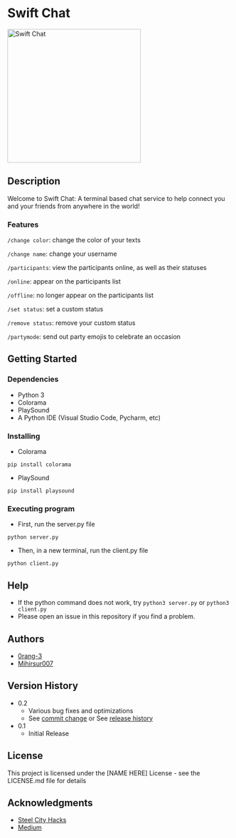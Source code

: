 # Swift Chat
<img src="https://i.imgur.com/Xljxlw6.png" alt="Swift Chat" width="300"/>


## Description

Welcome to Swift Chat: A terminal based chat service to help connect you and your friends from anywhere in the world!
### Features
`/change color`: change the color of your texts

`/change name`: change your username

`/participants`: view the participants online, as well as their statuses

`/online`: appear on the participants list

`/offline`: no longer appear on the participants list

`/set status`: set a custom status 

`/remove status`: remove your custom status

`/partymode`: send out party emojis to celebrate an occasion
## Getting Started

### Dependencies

* Python 3
* Colorama
* PlaySound
* A Python IDE (Visual Studio Code, Pycharm, etc)

### Installing

* Colorama
```
pip install colorama
```
* PlaySound
```
pip install playsound
```

### Executing program

* First, run the server.py file
```
python server.py
```
* Then, in a new terminal, run the client.py file
```
python client.py
```

## Help

* If the python command does not work, try `python3 server.py` or `python3 client.py`
* Please open an issue in this repository if you find a problem.


## Authors

* [0rang-3](https://github.com/0rang-3)
* [Mihirsur007](https://github.com/mihirsur007)

## Version History

* 0.2
    * Various bug fixes and optimizations
    * See [commit change]() or See [release history]()
* 0.1
    * Initial Release

## License

This project is licensed under the [NAME HERE] License - see the LICENSE.md file for details

## Acknowledgments
* [Steel City Hacks](https://www.steelcitycodes.org)
* [Medium](https://medium.com/@itylergarrett.tag/find-and-replace-in-a-csv-using-python-f983f950acfb)
